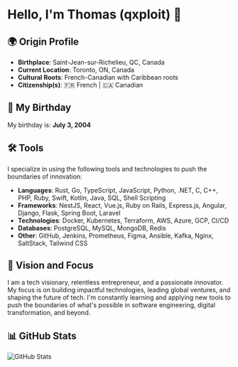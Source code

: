 # Hello, I'm Thomas (qxploit) 👋

## 🌍 Origin Profile
- **Birthplace**: Saint-Jean-sur-Richelieu, QC, Canada
- **Current Location**: Toronto, ON, Canada
- **Cultural Roots**: French-Canadian with Caribbean roots
- **Citizenship(s)**: 🇫🇷 French | 🇨🇦 Canadian

## 🎂 My Birthday
My birthday is: **July 3, 2004**

## 🛠️ Tools
I specialize in using the following tools and technologies to push the boundaries of innovation:
- **Languages**: Rust, Go, TypeScript, JavaScript, Python, .NET, C, C++, PHP, Ruby, Swift, Kotlin, Java, SQL, Shell Scripting
- **Frameworks**: NestJS, React, Vue.js, Ruby on Rails, Express.js, Angular, Django, Flask, Spring Boot, Laravel
- **Technologies**: Docker, Kubernetes, Terraform, AWS, Azure, GCP, CI/CD
- **Databases**: PostgreSQL, MySQL, MongoDB, Redis
- **Other**: GitHub, Jenkins, Prometheus, Figma, Ansible, Kafka, Nginx, SaltStack, Tailwind CSS

## 🚀 Vision and Focus
I am a tech visionary, relentless entrepreneur, and a passionate innovator. My focus is on building impactful technologies, leading global ventures, and shaping the future of tech. I'm constantly learning and applying new tools to push the boundaries of what's possible in software engineering, digital transformation, and beyond.

## 📊 GitHub Stats
![GitHub Stats](https://github-readme-stats.vercel.app/api?username=qxploit&show_icons=true&hide_title=true&count_private=true&hide=prs&theme=radical)
